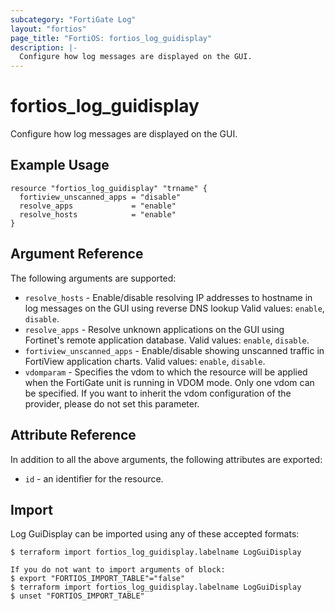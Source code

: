 ```yaml
---
subcategory: "FortiGate Log"
layout: "fortios"
page_title: "FortiOS: fortios_log_guidisplay"
description: |-
  Configure how log messages are displayed on the GUI.
---
```


# fortios_log_guidisplay
Configure how log messages are displayed on the GUI.

## Example Usage

```hcl
resource "fortios_log_guidisplay" "trname" {
  fortiview_unscanned_apps = "disable"
  resolve_apps             = "enable"
  resolve_hosts            = "enable"
}
```

## Argument Reference

The following arguments are supported:

* `resolve_hosts` - Enable/disable resolving IP addresses to hostname in log messages on the GUI using reverse DNS lookup Valid values: `enable`, `disable`.
* `resolve_apps` - Resolve unknown applications on the GUI using Fortinet's remote application database. Valid values: `enable`, `disable`.
* `fortiview_unscanned_apps` - Enable/disable showing unscanned traffic in FortiView application charts. Valid values: `enable`, `disable`.
* `vdomparam` - Specifies the vdom to which the resource will be applied when the FortiGate unit is running in VDOM mode. Only one vdom can be specified. If you want to inherit the vdom configuration of the provider, please do not set this parameter.


## Attribute Reference

In addition to all the above arguments, the following attributes are exported:
* `id` - an identifier for the resource.

## Import

Log GuiDisplay can be imported using any of these accepted formats:
```
$ terraform import fortios_log_guidisplay.labelname LogGuiDisplay

If you do not want to import arguments of block:
$ export "FORTIOS_IMPORT_TABLE"="false"
$ terraform import fortios_log_guidisplay.labelname LogGuiDisplay
$ unset "FORTIOS_IMPORT_TABLE"
```
